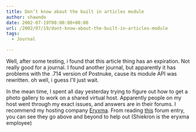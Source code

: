 ```yaml
---
title: Don’t know about the built in articles module
author: shawndo
date: 2002-07-19T00:00:00+00:00
url: /2002/07/19/dont-know-about-the-built-in-articles-module
tags:
  - Journal

---
```

Well, after some testing, i found that this article thing has an expiration. Not really good for a journal. I found another journal, but apparently it has problems with the .714 version of Postnuke, cause its module API was rewritten. oh well, i guess I'll just wait.

In the mean time, I spent all day yesterday trying to figure out how to get a photo gallery to work on a shared virtual host. Apparently people on my host went through my exact issues, and answers are in their forums. I recommend my hosting company [Eryxma][1]. From reading [this][2] forum entry, you can see they go above and beyond to help out (Shiekron is the eryxma employee)

 [1]: http://www.eryxma.com
 [2]: http://talk.eryxma.com/showthread.php?s=&threadid=201